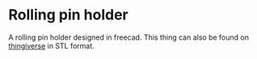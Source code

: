 # Rolling pin holder

A rolling pin holder designed in freecad.
This thing can also be found on [thingiverse](https://www.thingiverse.com/thing:5224523) in STL format.
